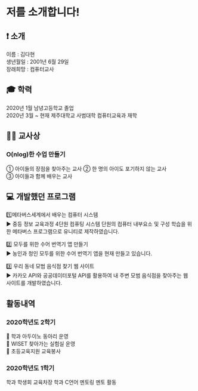 # 저를 소개합니다! 

## ❗️ 소개 
이름 : 김다현 <br>
생년월일 : 2001년 6월 29일 <br>
장래희망 : 컴퓨터교사 <br>

## 🎓 학력 
2020년 1월 남녕고등학교 졸업 <br>
2020년 3월 ~ 현재 제주대학교 사범대학 컴퓨터교육과 재학 <br>

## 👩‍🏫 교사상  
### O(nlog)한 수업 만들기
 ① 아이들의 장점을 찾아주는 교사 
 ② 한 명의 아이도 포기하지 않는 교사  
 ③ 아이들과 함께 배우는 교사  

## 💻 개발했던 프로그램 

1️⃣메타버스세계에서 배우는 컴퓨터 시스템 <br>
▶️ 중등 정보 교육과정 4단원 컴퓨팅 시스템 단원의 컴퓨터 내부요소 및 구성 학습을 위한 메타버스 프로그램으로 유니티로 제작하였습니다.

2️⃣ 모두를 위한 수어 번역기 앱 만들기 <br>
▶️ 농인과 청인 모두를 위한 수어 번역기 앱을 현재 만들고 있습니다.

3️⃣ 우리 동네 모범 음식점 찾기 웹 사이트 <br>
▶️ 카카오 API와 공공데이터포털 API를 활용하여 내 주변 모범 음식점을 찾아주는 웹 사이트를 개발하였습니다.

## 활동내역
### 2020학년도 2학기
🔸 학과 아두이노 동아리 운영 <br>
🔸 WISET 찾아가는 실험실 운영 <br>
🔸 초등교육지원 교육봉사 <br>

### 2020학년도 1학기
학과 학생회 교육차장
학과 C언어 멘토링 멘토 활동
